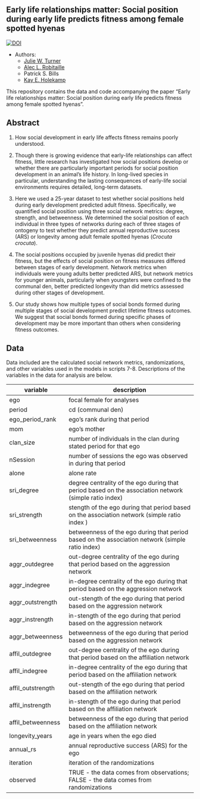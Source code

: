 
## Early life relationships matter: Social position during early life predicts fitness among female spotted hyenas

[![DOI](https://zenodo.org/badge/268907300.svg)](https://zenodo.org/badge/latestdoi/268907300)

  - Authors:
      - [Julie W. Turner](https://www.julwturner.com)
      - [Alec L. Robitaille](http://robitalec.ca)
      - Patrick S. Bills
      - [Kay E. Holekamp](https://www.holekamplab.org)

This repository contains the data and code accompanying the paper “Early
life relationships matter: Social position during early life predicts
fitness among female spotted hyenas”.

## Abstract

1.  How social development in early life affects fitness remains poorly
    understood.

2.  Though there is growing evidence that early-life relationships can
    affect fitness, little research has investigated how social
    positions develop or whether there are particularly important
    periods for social position development in an animal’s life history.
    In long-lived species in particular, understanding the lasting
    consequences of early-life social environments requires detailed,
    long-term datasets.

3.  Here we used a 25-year dataset to test whether social positions held
    during early development predicted adult fitness. Specifically, we
    quantified social position using three social network metrics:
    degree, strength, and betweenness. We determined the social position
    of each individual in three types of networks during each of three
    stages of ontogeny to test whether they predict annual reproductive
    success (ARS) or longevity among adult female spotted hyenas
    (*Crocuta crocuta*).

4.  The social positions occupied by juvenile hyenas did predict their
    fitness, but the effects of social position on fitness measures
    differed between stages of early development. Network metrics when
    individuals were young adults better predicted ARS, but network
    metrics for younger animals, particularly when youngsters were
    confined to the communal den, better predicted longevity than did
    metrics assessed during other stages of development.

5.  Our study shows how multiple types of social bonds formed during
    multiple stages of social development predict lifetime fitness
    outcomes. We suggest that social bonds formed during specific phases
    of development may be more important than others when considering
    fitness outcomes.

## Data

Data included are the calculated social network metrics, randomizations,
and other variables used in the models in scripts 7-8. Descriptions of
the variables in the data for analysis are
below.

| variable           | description                                                                                           |
| ------------------ | ----------------------------------------------------------------------------------------------------- |
| ego                | focal female for analyses                                                                             |
| period             | cd (communal den)                                                                                     |
| ego\_period\_rank  | ego’s rank during that period                                                                         |
| mom                | ego’s mother                                                                                          |
| clan\_size         | number of individuals in the clan during stated period for that ego                                   |
| nSession           | number of sessions the ego was observed in during that period                                         |
| alone              | alone rate                                                                                            |
| sri\_degree        | degree centrality of the ego during that period based on the association network (simple ratio index) |
| sri\_strength      | stength of the ego during that period based on the association network (simple ratio index )          |
| sri\_betweenness   | betweenness of the ego during that period based on the association network (simple ratio index)       |
| aggr\_outdegree    | out-degree centrality of the ego during that period based on the aggression network                   |
| aggr\_indegree     | in-degree centrality of the ego during that period based on the aggression network                    |
| aggr\_outstrength  | out-stength of the ego during that period based on the aggression network                             |
| aggr\_instrength   | in-stength of the ego during that period based on the aggression network                              |
| aggr\_betweenness  | betweenness of the ego during that period based on the aggression network                             |
| affil\_outdegree   | out-degree centrality of the ego during that period based on the affiliation network                  |
| affil\_indegree    | in-degree centrality of the ego during that period based on the affiliation network                   |
| affil\_outstrength | out-stength of the ego during that period based on the affiliation network                            |
| affil\_instrength  | in-stength of the ego during that period based on the affiliation network                             |
| affil\_betweenness | betweenness of the ego during that period based on the affiliation network                            |
| longevity\_years   | age in years when the ego died                                                                        |
| annual\_rs         | annual reproductive success (ARS) for the ego                                                         |
| iteration          | iteration of the randomizations                                                                       |
| observed           | TRUE - the data comes from observations; FALSE - the data comes from randomizations                   |
